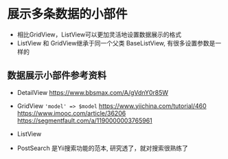 # 展示多条数据的小部件
* 相比GridView，ListView可以更加灵活地设置数据展示的格式
* ListView 和 GridView继承于同一个父类 BaseListView, 有很多设置参数是一样的



## 数据展示小部件参考资料
* DetailView
  https://www.bbsmax.com/A/gVdnY0r85W 

* GridView
  ` 'model' => $model `
	https://www.yiichina.com/tutorial/460
	https://www.imooc.com/article/36206
	https://segmentfault.com/a/1190000003765961

* ListView


* PostSearch 是Yii搜索功能的范本, 研究透了，就对搜索很熟练了
